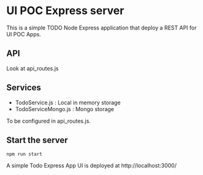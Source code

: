 # UI POC Express server

This is a simple TODO Node Express application that deploy a REST API for UI POC Apps.

## API
Look at api_routes.js

## Services

* TodoService.js : Local in memory storage
* TodoServiceMongo.js : Mongo storage

To be configured in api_routes.js.

## Start the server

`npm run start`

A simple Todo Express App UI is deployed at http://localhost:3000/



